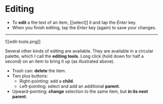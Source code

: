 # Editing

- To **edit** a the text of an item, [[select]] it and tap the _Enter_ key.
- When you finish editing, tap the _Enter_ key (again) to save your changes.

---

![[edit-tools.png]]

Several other kinds of editing are available. They are available in a circular palette, which I call the **editing tools**. Long click (hold down for half a second) on an item to bring it up (as illustrated above).

- Trash can: **delete** the item.
- Two plus buttons:
	- Right-pointing: add a **child**.
	- Left-pointing: select and add an additional **parent**.
- Upward-pointing: **change** selection to the same item, but **in its next parent**.